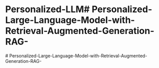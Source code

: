 # Personalized-LLM#   P e r s o n a l i z e d - L a r g e - L a n g u a g e - M o d e l - w i t h - R e t r i e v a l - A u g m e n t e d - G e n e r a t i o n - R A G -  
 #   P e r s o n a l i z e d - L a r g e - L a n g u a g e - M o d e l - w i t h - R e t r i e v a l - A u g m e n t e d - G e n e r a t i o n - R A G -  
 